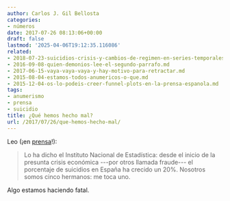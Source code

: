 ```yaml
---
author: Carlos J. Gil Bellosta
categories:
- números
date: 2017-07-26 08:13:06+00:00
draft: false
lastmod: '2025-04-06T19:12:35.116086'
related:
- 2018-07-23-suicidios-crisis-y-cambios-de-regimen-en-series-temporales.md
- 2016-09-08-quien-demonios-lee-el-segundo-parrafo.md
- 2017-06-15-vaya-vaya-vaya-y-hay-motivo-para-retractar.md
- 2015-08-04-estamos-todos-anumericos-o-que.md
- 2015-12-04-os-lo-podeis-creer-funnel-plots-en-la-prensa-espanola.md
tags:
- anumerismo
- prensa
- suicidio
title: ¿Qué hemos hecho mal?
url: /2017/07/26/que-hemos-hecho-mal/
---
```


Leo (¡en [prensa](http://blogs.publico.es/repartidor/2017/07/22/el-dia-en-que-de-juana-chaos-se-suicide-con-el-rifle-de-blesa/)!):

>Lo ha dicho el Instituto Nacional de Estadística: desde el inicio de la presunta crisis económica ---por otros llamada fraude--- el porcentaje de suicidios en España ha crecido un 20%. Nosotros somos cinco hermanos: me toca uno.

Algo estamos haciendo fatal.
